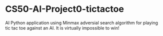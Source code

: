 # CS50-AI-Project0-tictactoe
AI Python application using Minmax adversial search algorithm for playing tic tac toe against an AI. It is virtually impossible to win!
